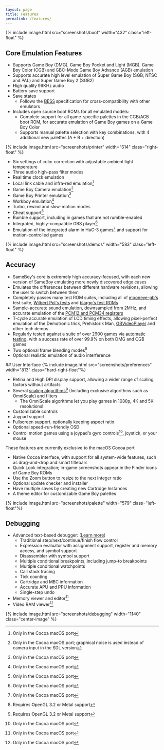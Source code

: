 ```yaml
---
layout: page
title: Features
permalink: /features/
---
```


{% include image.html src="screenshots/boot" width="432" class="left-float" %}

## Core Emulation Features

 * Supports Game Boy (DMG), Game Boy Pocket and Light (MGB), Game Boy Color (CGB) and GBC-Mode Game Boy Advance (AGB) emulation
 * Supports accurate high level emulation of Super Game Boy (SGB; NTSC and PAL) and Super Game Boy 2 (SGB2)
 * High quality 96KHz audio
 * Battery save support
 * Save states
   * Follows the [BESS](https://github.com/LIJI32/SameBoy/blob/master/BESS.md) specification for cross-compatibility with other emulators
 * Includes open source boot ROMs for all emulated models:
   * Complete support for all game-specific palettes in the CGB/AGB boot ROM, for accurate emulation of Game Boy games on a Game Boy Color
   * Supports manual palette selection with key combinations, with 4 additional new palettes (A + B + direction)
   
{% include image.html src="screenshots/printer" width="614" class="right-float" %}

 * Six settings of color correction with adjustable ambient light temperature
 * Three audio high-pass filter modes
 * Real time clock emulation
 * Local link cable and infra-red emulation[^2]
 * Game Boy Camera emulation[^1]
 * Game Boy Printer emulation[^2]
 * Workboy emulation[^2]
 * Turbo, rewind and slow-motion modes
 * Cheat support[^2]
 * Rumble support, including in games that are not rumble-enabled
 * Integrated, highly-compatible GBS player[^2]
 * Emulation of the integrated alarm in HuC-3 games[^2] and support for motion-controlled games
 
 <div class="clearfix"></div>
 {% include image.html src="screenshots/demos" width="583" class="left-float" %}
 
## <a name="accuracy">Accuracy</a>

 * SameBoy's core is extremely high accuracy-focused, with each new version of SameBoy emulating more newly discovered edge cases
 * Emulates the differences between different hardware revisions, allowing the user to switch between them
 * Completely passes many test ROM suites, including all of [mooneye-gb's](https://github.com/Gekkio/mooneye-test-suite/) test suite, [Wilbert Pol's tests](https://github.com/wilbertpol/mooneye-gb/tree/master/tests/acceptance) and [blargg's test ROMs](http://gbdev.gg8.se/wiki/articles/Test_ROMs#Blargg.27s_tests)
 * Sample-accurate sound emulation, downsampled from 2MHz, and accurate emulation of the [PCM12 and PCM34 registers](https://github.com/LIJI32/GBVisualizer)
 * T-cycle accurate emulation of LCD timing effects, allowing pixel-perfect emulation of the Demotronic trick, Prehistorik Man, [GBVideoPlayer](https://github.com/LIJI32/GBVideoPlayer) and other tech demos
 * Regularly tested against a suite of over 2900 games via [automatic testing](/automation/), with a success rate of over 99.9% on both DMG and CGB games
 * Two optional frame blending modes[^3]
 * Optional realistic emulation of audio interference
 
  
<div class="clearfix"></div>
## User Interface
{% include image.html src="screenshots/preferences" width="813" class="hard-right-float"%}

 * Retina and High DPI display support, allowing a wider range of scaling factors without artifacts
 * Several [scaling algorithms](/scaling/)[^3] (Including exclusive algorithms such as OmniScale) and filters
   * The OmniScale algorithms let you play games in 1080p, 4K and 5K resolutions!
 * Customizable controls
 * Joypad support
 * Fullscreen support, optionally keeping aspect ratio
 * Optional speed-run-friendly OSD
 * Control motion games using a joypad's gyro controls[^2], joystick, or your mouse

These features are currently exclusive to the macOS Cocoa port

 * Native Cocoa interface, with support for all system-wide features, such as drag-and-drop and smart titlebars
 * Quick Look integration; in-game screenshots appear in the Finder icons of Game Boy ROMs
 * Use the Zoom button to resize to the next integer ratio
 * Optional update checker and installer
 * Have multiple saves by creating new Cartridge Instances
 * A theme editor for customizable Game Boy palettes
 
 <div class="clearfix"></div>
 {% include image.html src="screenshots/palette" width="579" class="left-float"%}

## <a name="debugging">Debugging</a>

 
 * Advanced text-based debugger: ([Learn more](/debugger/))
    * Traditional step/next/continue/finish flow control
    * Expression evaluator with assignment support, register and memory access, and symbol support
    * Disassembler with symbol support
    * Multiple conditional breakpoints, including jump-to breakpoints
    * Multiple conditional watchpoints
    * Call stack tracing
    * Tick counting
    * Cartridge and MBC information
    * Accurate APU and PPU information
    * Single-step undo
 * Memory viewer and editor[^2]
 * Video RAM viewer[^2]
 
 <div class="clearfix"></div>
 {% include image.html src="screenshots/debugging" width="1140" class="center-image" %}
 
 [^1]: Only in the Cocoa macOS port; graphical noise is used instead of camera input in the SDL version
 [^2]: Only in the Cocoa macOS port
 [^3]: Requires OpenGL 3.2 or Metal support
<script>images = document.getElementsByTagName("img"); for (i = 0; i < images.length; i++) {images[i].onload = function(){document.body.style.transform="scale(1.0)",setTimeout(function(){document.body.style.transform=""}, 250);};}</script>